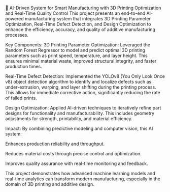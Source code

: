 🔧 AI-Driven System for Smart Manufacturing with 3D Printing Optimization and Real-Time Quality Control
This project presents an end-to-end AI-powered manufacturing system that integrates 3D Printing Parameter Optimization, Real-Time Defect Detection, and Design Optimization to enhance the efficiency, accuracy, and quality of additive manufacturing processes.

Key Components:
3D Printing Parameter Optimization: Leveraged the Random Forest Regressor to model and predict optimal 3D printing parameters such as print speed, temperature, and layer height. This ensures minimal material waste, improved structural integrity, and faster production times.

Real-Time Defect Detection: Implemented the YOLOv8 (You Only Look Once v8) object detection algorithm to identify and localize defects such as under-extrusion, warping, and layer shifting during the printing process. This allows for immediate corrective action, significantly reducing the rate of failed prints.

Design Optimization: Applied AI-driven techniques to iteratively refine part designs for functionality and manufacturability. This includes geometry adjustments for strength, printability, and material efficiency.

Impact:
By combining predictive modeling and computer vision, this AI system:

Enhances production reliability and throughput.

Reduces material costs through precise control and optimization.

Improves quality assurance with real-time monitoring and feedback.

This project demonstrates how advanced machine learning models and real-time analytics can transform modern manufacturing, especially in the domain of 3D printing and additive design.
